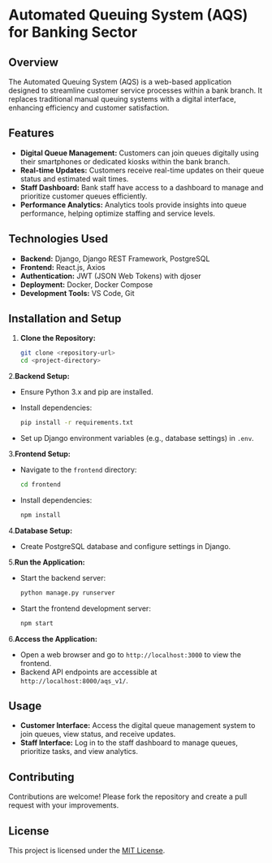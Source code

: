 # Automated Queuing System (AQS) for Banking Sector

## Overview

The Automated Queuing System (AQS) is a web-based application designed to streamline customer service processes within a bank branch. It replaces traditional manual queuing systems with a digital interface, enhancing efficiency and customer satisfaction.

## Features

- **Digital Queue Management:** Customers can join queues digitally using their smartphones or dedicated kiosks within the bank branch.
- **Real-time Updates:** Customers receive real-time updates on their queue status and estimated wait times.
- **Staff Dashboard:** Bank staff have access to a dashboard to manage and prioritize customer queues efficiently.
- **Performance Analytics:** Analytics tools provide insights into queue performance, helping optimize staffing and service levels.

## Technologies Used

- **Backend:** Django, Django REST Framework, PostgreSQL
- **Frontend:** React.js, Axios
- **Authentication:** JWT (JSON Web Tokens) with djoser
- **Deployment:** Docker, Docker Compose
- **Development Tools:** VS Code, Git

## Installation and Setup

1. **Clone the Repository:**

   ```bash
   git clone <repository-url>
   cd <project-directory>

2.**Backend Setup:**

- Ensure Python 3.x and pip are installed.
- Install dependencies:

     ```bash
     pip install -r requirements.txt
     ```

- Set up Django environment variables (e.g., database settings) in `.env`.

3.**Frontend Setup:**

- Navigate to the `frontend` directory:

     ```bash
     cd frontend
     ```

- Install dependencies:

     ```bash
     npm install
     ```

4.**Database Setup:**

- Create PostgreSQL database and configure settings in Django.

5.**Run the Application:**

- Start the backend server:

     ```bash
     python manage.py runserver
     ```

- Start the frontend development server:

     ```bash
     npm start
     ```

6.**Access the Application:**

- Open a web browser and go to `http://localhost:3000` to view the frontend.
- Backend API endpoints are accessible at `http://localhost:8000/aqs_v1/`.

## Usage

- **Customer Interface:** Access the digital queue management system to join queues, view status, and receive updates.
- **Staff Interface:** Log in to the staff dashboard to manage queues, prioritize tasks, and view analytics.

## Contributing

Contributions are welcome! Please fork the repository and create a pull request with your improvements.

## License

This project is licensed under the [MIT License](LICENSE).
